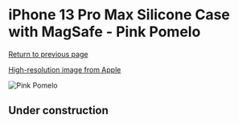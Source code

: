 # iPhone 13 Pro Max Silicone Case with MagSafe - Pink Pomelo

[Return to previous page](/iphone_13)

[High-resolution image from Apple](https://store.storeimages.cdn-apple.com/8756/as-images.apple.com/is/MM2N3?wid=4500&hei=4500&fmt=png)

<div style="width: 512px"><img src="/almost_uncompressed/MM2N3.webp" alt="Pink Pomelo"></div>

## Under construction
